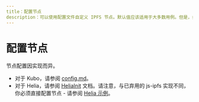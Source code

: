 ```yaml
---
title：配置节点
description：可以使用配置文件自定义 IPFS 节点。默认值应该适用于大多数用例。但是，如果你正在运行专门的 IPFS 节点，或者只是想根据自己的喜好进行调整，则可能需要进行一些更改。
---
```


# 配置节点

节点配置因实现而异。

- 对于 Kubo，请参阅 [config.md](https://github.com/ipfs/kubo/blob/master/docs/config.md)。
- 对于 Helia，请参阅 [HeliaInit](https://ipfs.github.io/helia/interfaces/helia.HeliaInit.html) 文档。请注意，与已弃用的 js-ipfs 实现不同，你必须直接配置节点 - 请参阅 [Helia 示例](https://github.com/ipfs/helia/wiki/Migrating-from-js-IPFS#config)。